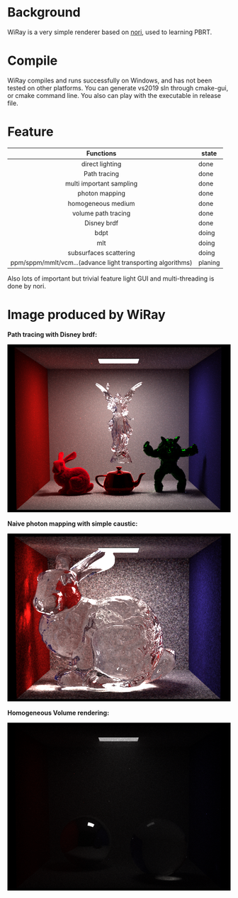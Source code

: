 

# Background

WiRay is a very simple renderer based on [nori](https://wjakob.github.io/nori/),  used to learning PBRT.

# Compile

WiRay compiles and runs successfully on Windows, and has not been tested on other platforms. You can generate vs2019 sln through cmake-gui, or cmake command line. You also can play with the executable in release file.

# Feature

|                          Functions                          | state   |
| :---------------------------------------------------------: | ------- |
|                       direct lighting                       | done    |
|                        Path tracing                         | done    |
|                  multi important  sampling                  | done    |
|                       photon mapping                        | done    |
|                     homogeneous medium                      | done    |
|                     volume path tracing                     | done    |
|                         Disney brdf                         | done    |
|                            bdpt                             | doing   |
|                             mlt                             | doing   |
|                   subsurfaces scattering                    | doing   |
| ppm/sppm/mmlt/vcm...(advance light transporting algorithms) | planing |

Also lots of important but trivial feature light GUI and multi-threading is done by nori.


# Image produced by WiRay

**Path tracing with Disney brdf:**

![](Scenes/box.png)

**Naive photon mapping with simple caustic:**

![](Scenes/pm.png)


**Homogeneous Volume rendering:**

![](Scenes/vol.png)